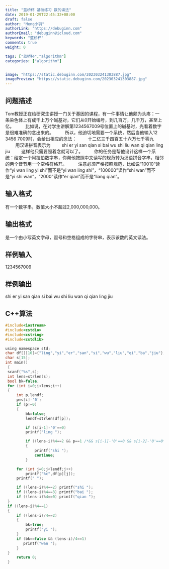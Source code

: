 ```yaml
---
title: "蓝桥杯 基础练习 数的读法"
date: 2019-01-29T22:45:32+08:00
draft: false
author: "Meng小羽"
authorLink: "https://debuginn.com"
authorEmail: "debuginn@icloud.com"
keywords: "蓝桥杯"
comments: true
weight: 0

tags: ["蓝桥杯","algorithm"]
categories: ["algorithm"]


image: "https://static.debuginn.com/202303241303887.jpg"
imagePreview: "https://static.debuginn.com/202303241303887.jpg"
---
```


## 问题描述

Tom教授正在给研究生讲授一门关于基因的课程，有一件事情让他颇为头疼：一条染色体上有成千上万个碱基对，它们从0开始编号，到几百万，几千万，甚至上亿。
　　
比如说，在对学生讲解第1234567009号位置上的碱基时，光看着数字是很难准确的念出来的。
　　
所以，他迫切地需要一个系统，然后当他输入12 3456 7009时，会给出相应的念法：
　　
十二亿三千四百五十六万七千零九
　　
用汉语拼音表示为
　　
shi er yi san qian si bai wu shi liu wan qi qian ling jiu
　　
这样他只需要照着念就可以了。
　　
你的任务是帮他设计这样一个系统：给定一个阿拉伯数字串，你帮他按照中文读写的规范转为汉语拼音字串，相邻的两个音节用一个空格符格开。
　　
注意必须严格按照规范，比如说“10010”读作“yi wan ling yi shi”而不是“yi wan ling shi”，“100000”读作“shi wan”而不是“yi shi wan”，“2000”读作“er qian”而不是“liang qian”。

## 输入格式

有一个数字串，数值大小不超过2,000,000,000。

## 输出格式

是一个由小写英文字母，逗号和空格组成的字符串，表示该数的英文读法。

## 样例输入

1234567009

## 样例输出

shi er yi san qian si bai wu shi liu wan qi qian ling jiu

## C++算法

```c
#include<iostream>
#include<cstdio>
#include<cstring>
#include<cstdlib>

using namespace std;
char df[][10]={"ling","yi","er","san","si","wu","liu","qi","ba","jiu"};
char s[15];
int main()
 {
 scanf("%s",s);
 int lens=strlen(s);
 bool bk=false;
 for (int i=0;i<lens;i++)
 {
     int p,lendf;
     p=s[i]-'0';
     if (p!=0)
     {
         bk=false;
         lendf=strlen(df[p]);

         if (s[i-1]-'0'==0) 
         printf("ling ");

         if ((lens-i)%4==2 && p==1 /*&& s[i-1]-'0'==0 && s[i-2]-'0'==0*/ && i==0)
         {
             printf("shi ");
             continue;
         }

     for (int j=0;j<lendf;j++)
         printf("%c",df[p][j]);
     printf(" ");

     if ((lens-i)%4==2) printf("shi ");
     if ((lens-i)%4==3) printf("bai ");
     if ((lens-i)%4==0) printf("qian ");
 }
 if ((lens-i)%4==1)
 {
     if ((lens-i)/4==2)
     {
         bk=true;
         printf("yi ");
     }
     if (bk==false && (lens-i)/4==1) 
        printf("wan ");
     }
 }
     return 0;
 } 
```